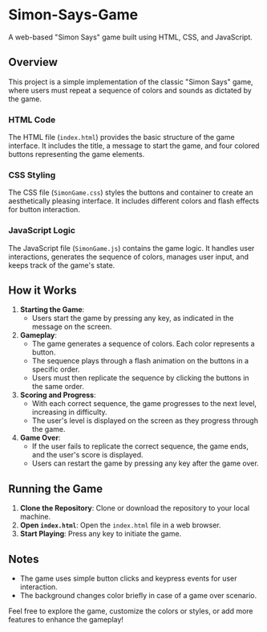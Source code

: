 # Simon-Says-Game

A web-based "Simon Says" game built using HTML, CSS, and JavaScript.

## Overview

This project is a simple implementation of the classic "Simon Says" game, where users must repeat a sequence of colors and sounds as dictated by the game.

### HTML Code

The HTML file (`index.html`) provides the basic structure of the game interface. It includes the title, a message to start the game, and four colored buttons representing the game elements.

### CSS Styling

The CSS file (`SimonGame.css`) styles the buttons and container to create an aesthetically pleasing interface. It includes different colors and flash effects for button interaction.

### JavaScript Logic

The JavaScript file (`SimonGame.js`) contains the game logic. It handles user interactions, generates the sequence of colors, manages user input, and keeps track of the game's state.

## How it Works

1. **Starting the Game**:
    - Users start the game by pressing any key, as indicated in the message on the screen.
2. **Gameplay**:
    - The game generates a sequence of colors. Each color represents a button.
    - The sequence plays through a flash animation on the buttons in a specific order.
    - Users must then replicate the sequence by clicking the buttons in the same order.
3. **Scoring and Progress**:
    - With each correct sequence, the game progresses to the next level, increasing in difficulty.
    - The user's level is displayed on the screen as they progress through the game.
4. **Game Over**:
    - If the user fails to replicate the correct sequence, the game ends, and the user's score is displayed.
    - Users can restart the game by pressing any key after the game over.

## Running the Game

1. **Clone the Repository**: Clone or download the repository to your local machine.
2. **Open `index.html`**: Open the `index.html` file in a web browser.
3. **Start Playing**: Press any key to initiate the game.

## Notes

- The game uses simple button clicks and keypress events for user interaction.
- The background changes color briefly in case of a game over scenario.

Feel free to explore the game, customize the colors or styles, or add more features to enhance the gameplay!
